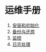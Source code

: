 # 运维手册

1. [安装和初始化](1.install.md)
1. [备份与还原](2.backup.md)
1. [监控](3.monitor.md)
1. [日志处理](4.log.md)
